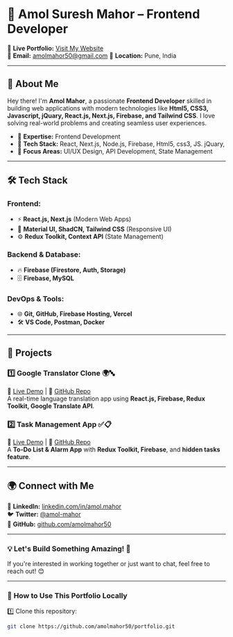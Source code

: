 # 🚀 Amol Suresh Mahor – Frontend Developer  

🔗 **Live Portfolio:** [Visit My Website](https://amolmahor50.github.io/Portfolio/)  
📩 **Email:** amolmahor50@gmail.com
📍 **Location:** Pune, India

---

## 👋 About Me  

Hey there! I'm **Amol Mahor**, a passionate **Frontend Developer** skilled in building web applications with modern technologies like **Html5, CSS3, Javascript, jQuary, React.js, Next.js, Firebase, and Tailwind CSS**. I love solving real-world problems and creating seamless user experiences.  

- 🔹 **Expertise:** Frontend Development  
- 🔹 **Tech Stack:** React, Next.js, Node.js, Firebase, Html5, css3, JS. jQuary,
- 🔹 **Focus Areas:** UI/UX Design, API Development, State Management  

---

## 🛠️ Tech Stack  

### **Frontend:**  
- ⚡ **React.js, Next.js** (Modern Web Apps)  
- 🎨 **Material UI, ShadCN, Tailwind CSS** (Responsive UI)  
- ⚙ **Redux Toolkit, Context API** (State Management)  

### **Backend & Database:**  
- 🔥 **Firebase (Firestore, Auth, Storage)**  
- 🗄️ **Firebase, MySQL**  

### **DevOps & Tools:**  
- 🌐 **Git, GitHub, Firebase Hosting, Vercel**  
- 🛠 **VS Code, Postman, Docker**  

---

## 📌 Projects  

### 1️⃣ **Google Translator Clone** 🌍🔤  
🔗 [Live Demo]([https://your-live-link.com](https://translator-6e33c.web.app/)) | 📂 [GitHub Repo](https://github.com/amolmahor50/google_translator_clone)  
A real-time language translation app using **React.js, Firebase, Redux Toolkit, Google Translate API**.  

### 2️⃣ **Task Management App** ✅📋  
🔗 [Live Demo](https://todo-management-fd3af.web.app/) | 📂 [GitHub Repo](https://github.com/amolmahor50/todo_management)  
A **To-Do List & Alarm App** with **Redux Toolkit, Firebase**, and **hidden tasks feature**.  

---

## 🌍 Connect with Me  

💼 **LinkedIn:** [linkedin.com/in/amol.mahor](https://www.linkedin.com/in/amol-mahor-a57a87202)  
🐦 **Twitter:** [@amol-mahor](https://twitter.com/yourhandle)  
📂 **GitHub:** [github.com/amolmahor50](https://github.com/amolmahor50)  

---

### 💡 **Let's Build Something Amazing! 🚀**  
If you're interested in working together or just want to chat, feel free to reach out! 😊  

---

### 📌 **How to Use This Portfolio Locally**  
1️⃣ Clone this repository:  
```sh
git clone https://github.com/amolmahor50/portfolio.git
